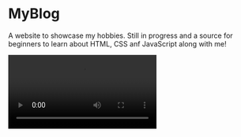 # MyBlog

A website to showcase my hobbies. Still in progress and a source for beginners to learn about HTML, CSS anf JavaScript along with me!


![](../img/MyBlog.mp4)
